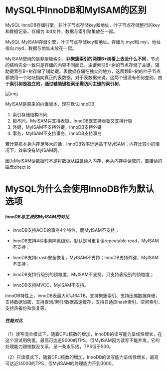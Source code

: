 # MySQL中InnoDB和MylSAM的区别

MySQL InnoDB存储引擎，非叶子节点存储key和地址，叶子节点存储整行的key和数据记录。存储为.ibd文件，数据与索引聚集放在一起。

MySQL MyISAM存储引擎，叶子节点存储key和地址。存储为.myd和.myi，地址指向.myd，数据与地址未放在一起。

MyISAM使用的是非聚簇索引，**非聚簇索引的两棵B+树看上去没什么不同**，节点的结构完全一致只是存储的内容不同而已，主键索引B+树的节点存储了主键，辅助键索引B+树存储了辅助键。表数据存储在独立的地方，这两颗B+树的叶子节点都使用一个地址指向真正的表数据，对于表数据来说，这两个键没有任何差别。由于**索引树是独立的，通过辅助键检索无需访问主键的索引树**。

![img](https://oscimg.oschina.net/oscnet/59066cb190ec7579c34e2cd77a1f47e8b68.jpg)

MyISAM是原来的内置版本，现在默认InnoDB

1. 索引存储结构不同
2. 锁不同，MyISAM只支持表锁，InnoDB既支持表锁又支持行锁
3. 外键，MyISAM不支持外键，InnoDB支持外键
4. 事务，MyISAM不支持事务，InnoDB支持事务

若计算机本身内存足够大的话，InnoDB效率远远高于MyISAM；内存比较小的情况下，效率没有MyISAM高。

因为MyISAM读数据时不是将数据从磁盘读入内存，再从内存中读取的，直接读的磁盘direct io

# MySQL为什么会使用InnoDB作为默认选项

##### InnoDB与主流的MyISAM的对比

- InnoDB支持ACID的事务4个特性，而MyISAM不支持；

- InnoDB支持4种事务隔离级别，默认是可重复读repeatable read，MyISAM不支持；

- InnoDB支持crash安全恢复，MyISAM不支持；InnoDB支持外键，MyISAM不支持；

- InnoDB支持行级别的锁粒度，MyISAM不支持，只支持表级别的锁粒度；

- InnoDB支持MVCC，MyISAM不支持。

InnoDB特性上，InnoDB表最大可以64TB，支持聚簇索引、支持压缩数据存储，支持数据加密，支持查询/索引/数据高速缓存，支持自适应hash索引、空间索引，支持热备份和恢复等。

##### 性能对比

（1）读写混合模式下，随着CPU核数的增加，InnoDB的读写能力呈线性增长，在这个测试用例里，最高可达近9000的TPS，但MyISAM因为读写不能并发，它的处理能力跟核数没关系，呈一条水平线，TPS低于500。

（2）只读模式下，随着CPU核数的增加，InnoDB的读写能力呈线性增长，最高可达近14000的TPS，但MyISAM的处理能力不到3000。
